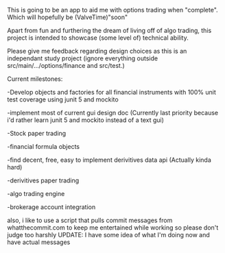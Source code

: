 This is going to be an app to aid me with options trading when "complete". Which will hopefully be (ValveTime)"soon"

Apart from fun and furthering the dream of living off of algo trading, this project is intended to showcase (some level of) technical ability.

Please give me feedback regarding design choices as this is an independant study project (ignore everything outside src/main/.../options/finance and src/test.)

Current milestones:

  -Develop objects and factories for all financial instruments with 100% unit test coverage using junit 5 and mockito
  
  -implement most of current gui design doc (Currently last priority because i'd rather learn junit 5 and mockito instead of a text gui)
  
  -Stock paper trading
  
  -financial formula objects
  
  -find decent, free, easy to implement derivitives data api (Actually kinda hard)
  
  -derivitives paper trading
  
  -algo trading engine
  
  -brokerage account integration
  
  
  
also, i like to use a script that pulls commit messages from whatthecommit.com to keep me entertained while working
so please don't judge too harshly UPDATE: I have some idea of what I'm doing now and have actual messages


